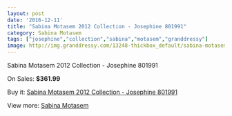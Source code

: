 ```yaml
---
layout: post
date: '2016-12-11'
title: "Sabina Motasem 2012 Collection - Josephine 801991"
category: Sabina Motasem
tags: ["josephine","collection","sabina","motasem","granddressy"]
image: http://img.granddressy.com/13248-thickbox_default/sabina-motasem-2012-collection-josephine-801991.jpg
---
```

Sabina Motasem 2012 Collection - Josephine 801991

On Sales: **$361.99**
<a href="https://www.granddressy.com/en/sabina-motasem/12316-sabina-motasem-2012-collection-josephine-801991.html"><amp-img layout="responsive" width="600" height="600" src="//img.granddressy.com/13248-thickbox_default/sabina-motasem-2012-collection-josephine-801991.jpg" alt="Sabina Motasem 2012 Collection - Josephine 801991 0" /></a>

Buy it: [Sabina Motasem 2012 Collection - Josephine 801991](https://www.granddressy.com/en/sabina-motasem/12316-sabina-motasem-2012-collection-josephine-801991.html "Sabina Motasem 2012 Collection - Josephine 801991")

View more: [Sabina Motasem](https://www.granddressy.com/en/269-sabina-motasem "Sabina Motasem")